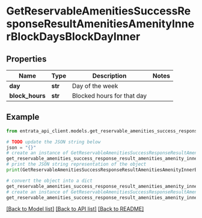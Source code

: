 # GetReservableAmenitiesSuccessResponseResultAmenitiesAmenityInnerBlockDaysBlockDayInner


## Properties

Name | Type | Description | Notes
------------ | ------------- | ------------- | -------------
**day** | **str** | Day of the week | 
**block_hours** | **str** | Blocked hours for that day | 

## Example

```python
from entrata_api_client.models.get_reservable_amenities_success_response_result_amenities_amenity_inner_block_days_block_day_inner import GetReservableAmenitiesSuccessResponseResultAmenitiesAmenityInnerBlockDaysBlockDayInner

# TODO update the JSON string below
json = "{}"
# create an instance of GetReservableAmenitiesSuccessResponseResultAmenitiesAmenityInnerBlockDaysBlockDayInner from a JSON string
get_reservable_amenities_success_response_result_amenities_amenity_inner_block_days_block_day_inner_instance = GetReservableAmenitiesSuccessResponseResultAmenitiesAmenityInnerBlockDaysBlockDayInner.from_json(json)
# print the JSON string representation of the object
print(GetReservableAmenitiesSuccessResponseResultAmenitiesAmenityInnerBlockDaysBlockDayInner.to_json())

# convert the object into a dict
get_reservable_amenities_success_response_result_amenities_amenity_inner_block_days_block_day_inner_dict = get_reservable_amenities_success_response_result_amenities_amenity_inner_block_days_block_day_inner_instance.to_dict()
# create an instance of GetReservableAmenitiesSuccessResponseResultAmenitiesAmenityInnerBlockDaysBlockDayInner from a dict
get_reservable_amenities_success_response_result_amenities_amenity_inner_block_days_block_day_inner_from_dict = GetReservableAmenitiesSuccessResponseResultAmenitiesAmenityInnerBlockDaysBlockDayInner.from_dict(get_reservable_amenities_success_response_result_amenities_amenity_inner_block_days_block_day_inner_dict)
```
[[Back to Model list]](../README.md#documentation-for-models) [[Back to API list]](../README.md#documentation-for-api-endpoints) [[Back to README]](../README.md)


